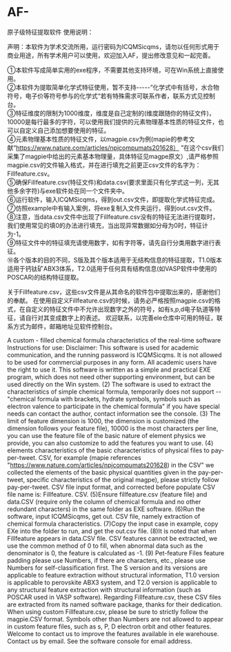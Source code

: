 # AF-
原子级特征提取软件
使用说明：


声明：本软件为学术交流所用，运行密码为ICQMSicqms，请勿以任何形式用于商业用途，所有学术用户可以使用，欢迎加入AF，提出修改意见和一起完善。



①本软件写成简单实用的exe程序，不需要其他支持环境，可在Win系统上直接使用。  
②本软件为提取简单化学式特征使用，暂不支持-----”化学式中有括号，水合物符号，电子价等符号参与的化学式“若有特殊需求可联系作者，联系方式见控制台。  
③特征维度的限制为1000维度，维度是自己定制的(维度跟随你的特征文件)，10000是每行最多的字符，可以使用我们提供的元素物理基本性质的特征文件，也可以自定义自己添加想要使用的特征。  
④元素物理基本性质的特征文件，以magpie.csv为例(mapie的参考文献“https://www.nature.com/articles/npjcompumats201628） ”在这个csv我们采集了magpie中给出的元素基本物理量，具体特征见magpe原文）,请严格参照magpie.csv的文件输入格式，并在进行填充之前更正csv文件的名字为：Fillfeature.csv。  
⑤确保Fillfeature.csv(特征文件)和data.csv(要求里面只有化学式这一列，无其他多余字符)与exe软件处在同一个文件夹中。  
⑥运行软件，输入ICQMSicqms，得到out.csv文件，即提取化学式特征完成。  
⑦仿照example中有输入案例，将exe复制入文件夹运行，得到out.csv文件。  
⑧注意，当data.csv文件中出现了Fillfeature.csv没有的特征无法进行提取时，我们使用常见的填0的办法进行填充，当出现异常数据如分母为0时，特征计为-1。  
⑨特征文件中的特征填充请使用数字，如有字符等，请先自行分类用数字进行表征。  
⑩各个版本的目的不同，S版及其个版本适用于无结构信息的特征提取，T1.0版本适用于钙钛矿ABX3体系，T2.0适用于任何具有结构信息(如VASP软件中使用的POSCAR)的结构特征提取。  


关于Fillfeature.csv，这些csv文件是从其命名的软件包中提取出来的，感谢他们的奉献。
在使用自定义Fillfeature.csv的时候，请务必严格按照magpie.csv的格式，在自定义的特征文件中不允许出现数字之外的符号，如有s,p,d电子轨道等特征，请自行对其变成数字上的表述。
欢迎联系，以完善ele仓库中可用的特征，联系方式为邮件，邮箱地址见软件控制台。



A custom - filled chemical formula characteristics of the real-time software
Instructions for use:
Disclaimer: This software is used for academic communication, and the running password is ICQMSicqms. It is not allowed to be used for commercial purposes in any form. All academic users have the right to use it.
This software is written as a simple and practical EXE program, which does not need other supporting environment, but can be used directly on the Win system.
(2) The software is used to extract the characteristics of simple chemical formula, temporarily does not support -- "chemical formula with brackets, hydrate symbols, symbols such as electron valence to participate in the chemical formula" if you have special needs can contact the author, contact information see the console.
(3) The limit of feature dimension is 1000, the dimension is customized (the dimension follows your feature file), 10000 is the most characters per line, you can use the feature file of the basic nature of element physics we provide, you can also customize to add the features you want to use.
(4) elements characteristics of the basic characteristics of physical files to pay-per-tweet. CSV, for example (mapie references "https://www.nature.com/articles/npjcompumats201628) in the CSV" we collected the elements of the basic physical quantities given in the pay-per-tweet, specific characteristics of the original magpe), please strictly follow pay-per-tweet. CSV file input format, and corrected before populate CSV file name is: Fillfeature. CSV.
(5)Ensure fillfeature.csv (feature file) and data.CSV (require only the column of chemical formula and no other redundant characters) in the same folder as EXE software.
(6)Run the software, input ICQMSicqms, get out. CSV file, namely extraction of chemical formula characteristics.
(7)Copy the input case in example, copy EXe into the folder to run, and get the out.csv file.
(8)It is noted that when Fillfeature appears in data.CSV file. CSV features cannot be extracted, we use the common method of 0 to fill, when abnormal data such as the denominator is 0, the feature is calculated as -1.
(9) Pet-feature Files feature padding please use Numbers, if there are characters, etc., please use Numbers for self-classification first.
The S version and its versions are applicable to feature extraction without structural information, T1.0 version is applicable to perovskite ABX3 system, and T2.0 version is applicable to any structural feature extraction with structural information (such as POSCAR used in VASP software).
Regarding Fillfeature.csv, these CSV files are extracted from its named software package, thanks for their dedication.
When using custom Fillfeature.csv, please be sure to strictly follow the magpie.CSV format. Symbols other than Numbers are not allowed to appear in custom feature files, such as s, P, D electron orbit and other features.
Welcome to contact us to improve the features available in ele warehouse. Contact us by email. See the software console for email address.
